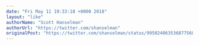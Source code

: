 ```yaml
---
date: "Fri May 11 19:33:18 +0000 2018"
layout: "like"
authorName: "Scott Hanselman"
authorUrl: "https://twitter.com/shanselman"
originalPost: "https://twitter.com/shanselman/status/995024063536877568"
---
```

